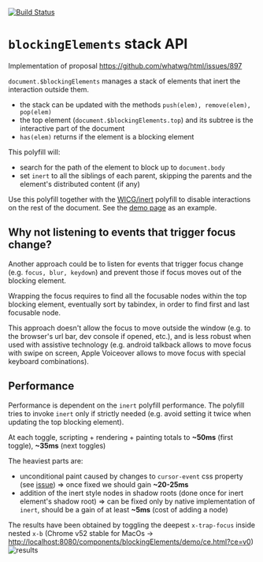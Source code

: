 [![Build Status](https://travis-ci.org/PolymerLabs/blockingElements.svg?branch=master)](https://travis-ci.org/PolymerLabs/blockingElements)

# `blockingElements` stack API

Implementation of proposal <https://github.com/whatwg/html/issues/897>

`document.$blockingElements` manages a stack of elements that inert the interaction outside them.

- the stack can be updated with the methods `push(elem), remove(elem), pop(elem)`
- the top element (`document.$blockingElements.top`) and its subtree is the interactive part of the document
- `has(elem)` returns if the element is a blocking element

This polyfill will:

- search for the path of the element to block up to `document.body`
- set `inert` to all the siblings of each parent, skipping the parents and the element's distributed content (if any)

Use this polyfill together with the [WICG/inert](https://github.com/WICG/inert) polyfill to disable interactions on the rest of the document. See the [demo page](https://github.com/PolymerLabs/blockingElements/blob/master/demo/index.html) as an example.

## Why not listening to events that trigger focus change?

Another approach could be to listen for events that trigger focus change (e.g. `focus, blur, keydown`) and prevent those if focus moves out of the blocking element.

Wrapping the focus requires to find all the focusable nodes within the top blocking element, eventually sort by tabindex, in order to find first and last focusable node.

This approach doesn't allow the focus to move outside the window (e.g. to the browser's url bar, dev console if opened, etc.), and is less robust when used with assistive technology (e.g. android talkback allows to move focus with swipe on screen, Apple Voiceover allows to move focus with special keyboard combinations).

## Performance

Performance is dependent on the `inert` polyfill performance. The polyfill tries to invoke `inert` only if strictly needed (e.g. avoid setting it twice when updating the top blocking element).

At each toggle, scripting + rendering + painting totals to **~50ms** (first toggle), **~35ms** (next toggles)

The heaviest parts are:

- unconditional paint caused by changes to `cursor-event` css property (see [issue](https://github.com/WICG/inert/issues/21)) => once fixed we should gain **~20-25ms**
- addition of the inert style nodes in shadow roots (done once for inert element's shadow root) => can be fixed only by native implementation of `inert`, should be a gain of at least **~5ms** (cost of adding a node)

The results have been obtained by toggling the deepest `x-trap-focus` inside nested `x-b` (Chrome v52 stable for MacOs -> <http://localhost:8080/components/blockingElements/demo/ce.html?ce=v0>) ![results](https://cloud.githubusercontent.com/assets/6173664/17538133/914f365a-5e57-11e6-9b91-1c6b7eb22d57.png)
